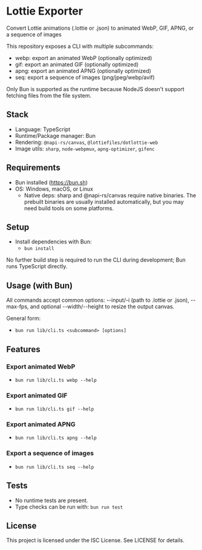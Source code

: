 # Lottie Exporter

Convert Lottie animations (.lottie or .json) to animated WebP, GIF, APNG, or a sequence of images

This repository exposes a CLI with multiple subcommands:
- webp: export an animated WebP (optionally optimized)
- gif: export an animated GIF (optionally optimized)
- apng: export an animated APNG (optionally optimized)
- seq: export a sequence of images (png/jpeg/webp/avif)

Only Bun is supported as the runtime because NodeJS doesn't support fetching files from the file system.

## Stack
- Language: TypeScript
- Runtime/Package manager: Bun
- Rendering: `@napi-rs/canvas`, `@lottiefiles/dotlottie-web`
- Image utils: `sharp`, `node-webpmux`, `apng-optimizer`, `gifenc`


## Requirements
- Bun installed (https://bun.sh)
- OS: Windows, macOS, or Linux
  - Native deps: sharp and @napi-rs/canvas require native binaries. The prebuilt binaries are usually installed automatically, but you may need build tools on some platforms.


## Setup
- Install dependencies with Bun:
  - `bun install`

No further build step is required to run the CLI during development; Bun runs TypeScript directly.


## Usage (with Bun)
All commands accept common options: --input/-i (path to .lottie or .json), --max-fps, and optional --width/--height to resize the output canvas.

General form:
- `bun run lib/cli.ts <subcommand> [options]`

## Features

### Export animated WebP
- `bun run lib/cli.ts webp --help`

### Export animated GIF
- `bun run lib/cli.ts gif --help`

### Export animated APNG
- `bun run lib/cli.ts apng --help`

### Export a sequence of images
- `bun run lib/cli.ts seq --help`

## Tests
- No runtime tests are present.
- Type checks can be run with: `bun run test`

## License
This project is licensed under the ISC License. See LICENSE for details.
